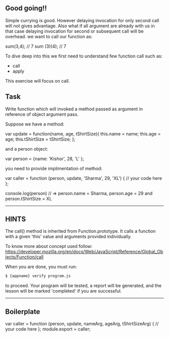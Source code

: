 ## Good going!!

Simple currying is good. However delaying invocation for only second call will not gives advantage. Also what if all argument are already with us in that case delaying invocation for second or subsequent call will be overhead. we want to call our function as:

sum(3,4); // 7
sum (3)(4); // 7

To dive deep into this we first need to understand few function call such as:

* call
* apply

This exercise will focus on call.

## Task
Write function which will invoked a method passed as argument in reference of object argument pass.

Suppose we have a method:

var update = function(name, age, tShirtSize){
    this.name = name;
    this.age = age;
    this.tShirtSize = tShirtSize;
};

and a person object:

var person = {name: 'Kishor', 28, 'L' };

you need to provide implimentation of method:

var caller = function (person, update, 'Sharma', 29, 'XL') {
  // your code here
};

console.log(person) // => person.name = Sharma, person.age = 29 and person.tShirtSize = XL

----------------------------------------------------------------------
## HINTS

The call() method is inherited from Function.prototype. It calls a function with a given 'this' value and arguments provided individually.

To know more about concept used follow:
https://developer.mozilla.org/en/docs/Web/JavaScript/Reference/Global_Objects/Function/call


When you are done, you must run:
```sh
$ {appname} verify program.js
```

to proceed. Your program will be tested, a report will be generated, and the lesson will be marked 'completed' if you are successful.

----------------------------------------------------------------------
## Boilerplate
var caller = function (person, update, nameArg, ageArg, tShirtSizeArg) {
  // your code here
};
module.export = caller;
